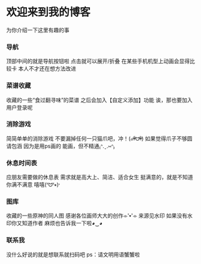 # 欢迎来到我的博客

为你介绍一下这里有趣的事

### 导航

顶部中间的就是导航按钮啦
点击就可以展开/折叠
在某些手机机型上动画会显得比较卡
本人不才还在想方法改进

### 菜谱收藏

收藏的一些“食过翻寻味”的菜谱
之后会加入【自定义添加】功能
诶，那也要加入用户登录呢

### 消除游戏

简简单单的消除游戏
不要漏掉任何一只猫爪吧，冲！(๑ᵒ̴̶̷͈᷄ᗨᵒ̴̶̷͈᷅)
如果觉得爪子不够圆请包涵
因为是用ps画的
能画，但不精通₍ᐢ.ˬ.⑅ᐢ₎

### 休息时间表

应朋友需要做的休息表
需求就是高大上、简洁、适合女生
挺满意的，就是不知道你满不满意
嘻嘻(ᕑᗢᓫ∗)˒

### 图库

收藏的一些原神的同人图
感谢各位画师大大的创作⌯'▾'⌯
来源见水印
如果没有水印你又知道作者
麻烦也告诉我一下啦◕‿◕

### 联系我

没什么好说的就是想联系就扫码吧
ps：请文明用语蟹蟹啦
